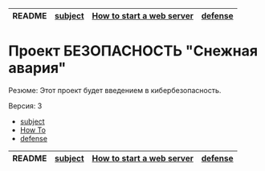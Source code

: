 | README | [subject](subject_ru.md) | [How to start a web server](howTo.md) | [defense](defense.md) |
|-|-|-|-|

# Проект БЕЗОПАСНОСТЬ "Снежная авария"

Резюме: Этот проект будет введением в кибербезопасность.

Версия: 3

- [subject](subject_ru.md)
- [How To](howTo.md)
- [defense](defense.md)

| README | [subject](subject_ru.md) | [How to start a web server](howTo.md) | [defense](defense.md) |
|-|-|-|-|